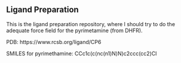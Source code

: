 ## Ligand Preparation
This is the ligand preparation repository, where I should try to do the adequate force field for the pyrimetamine (from DHFR).
<p>
PDB: https://www.rcsb.org/ligand/CP6<p>
SMILES for pyrimethamine: CCc1c(c(nc(n1)N)N)c2ccc(cc2)Cl
